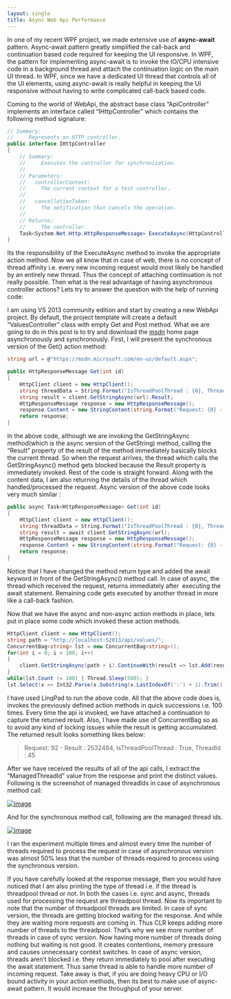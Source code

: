 ```yaml
---
layout: single
title: Async Web Api Performance
---
```

In one of my recent WPF project, we made extensive use of **async-await** pattern. Async-await pattern greatly simplified the call-back and continuation based code required for keeping the UI responsive. In WPF, the pattern for implementing async-await is to invoke the IO/CPU intensive code in a background thread and attach the continuation logic on the main UI thread. In WPF, since we have a dedicated UI thread that controls all of the UI elements, using async-await is really helpful in keeping the UI responsive without having to write complicated call-back based code.

Coming to the world of WebApi, the abstract base class “ApiController” implements an interface called “IHttpController” which contains the following method signature:

```csharp
// Summary:
//     Represents an HTTP controller.
public interface IHttpController
{
    // Summary:
    //     Executes the controller for synchronization.
    //
    // Parameters:
    //   controllerContext:
    //     The current context for a test controller.
    //
    //   cancellationToken:
    //     The notification that cancels the operation.
    //
    // Returns:
    //     The controller.
    Task<System.Net.Http.HttpResponseMessage> ExecuteAsync(HttpControllerContext controllerContext, CancellationToken cancellationToken);
}
```

Its the responsibility of the ExecuteAsync method to invoke the appropriate action method. Now we all know that in case of web, there is no concept of thread affinity i.e. every new incoming request would most likely be handled by an entirely new thread. Thus the concept of attaching continuation is not really possible. Then what is the real advantage of having asynchronous controller actions? Lets try to answer the question with the help of running code:

I am using VS 2013 community edition and start by creating a new WebApi project. By default, the project template will create a default “ValuesController” class with empty Get and Post method. What we are going to do in this post is to try and download the [msdn](https://msdn.microsoft.com/en-us/default.aspx) home page asynchronously and synchronously. First, I will present the synchronous version of the Get() action method:

```csharp
string url = @"https://msdn.microsoft.com/en-us/default.aspx";

public HttpResponseMessage Get(int id)
{
    HttpClient client = new HttpClient();
    string threadData = String.Format("IsThreadPoolThread : {0}, ThreadId : {1}", Thread.CurrentThread.IsThreadPoolThread, Thread.CurrentThread.ManagedThreadId);
    string result = client.GetStringAsync(url).Result;
    HttpResponseMessage response = new HttpResponseMessage();
    response.Content = new StringContent(string.Format("Request: {0} - Result : {1}, {2}", id, id * result.Length, threadData));
    return response;
}
```

In the above code, although we are invoking the GetStringAsync method(which is the async version of the GetString) method, calling the “Result” property of the result of the method immediately basically blocks the current thread. So when the request arrives, the thread which calls the GetStringAsync() method gets blocked because the Result property is immediately invoked. Rest of the code is straight forward. Along with the content data, I am also returning the details of the thread which handled/processed the request. Async version of the above code looks very much similar :

```csharp
public async Task<HttpResponseMessage> Get(int id)
{
    HttpClient client = new HttpClient();
    string threadData = String.Format("IsThreadPoolThread : {0}, ThreadId : {1}", Thread.CurrentThread.IsThreadPoolThread, Thread.CurrentThread.ManagedThreadId);
    string result = await client.GetStringAsync(url);
    HttpResponseMessage response = new HttpResponseMessage();
    response.Content = new StringContent(string.Format("Request: {0} - Result : {1}, {2}", id, id * result.Length, threadData));
    return response;
}
```

Notice that I have changed the method return type and added the await keyword in front of the GetStringAsync() method call. In case of async, the thread which received the request, returns immediately after  executing the await statement. Remaining code gets executed by another thread in more like a call-back fashion.

Now that we have the async and non-async action methods in place, lets put in place some code which invoked these action methods.

```csharp
HttpClient client = new HttpClient();
string path = "http://localhost:52013/api/values/";
ConcurrentBag<string> lst = new ConcurrentBag<string>();
for(int i = 0; i < 100; i++)
{
    client.GetStringAsync(path + i).ContinueWith(result => lst.Add(result.Result));
}
while(lst.Count != 100) { Thread.Sleep(500); }
lst.Select(x => Int32.Parse(x.Substring(x.LastIndexOf(':') + 1).Trim())).Distinct().Dump();
```

I have used LinqPad to run the above code. All that the above code does is, invokes the previously defined action methods in quick successions i.e. 100 times. Every time the api is invoked, we have attached a continuation to capture the returned result. Also, I have made use of ConcurrentBag so as to avoid any kind of locking issues while the result is getting accumulated. The returned result looks something likes below:

> Request: 92 - Result : 2532484, IsThreadPoolThread : True, ThreadId : 45

After we have received the results of all of the api calls, I extract the “ManagedThreadId” value from the response and print the distinct values. Following is the screenshot of managed threadIds in case of asynchronous method call:

[![image](https://aspblogs.blob.core.windows.net/media/pawanmishra/Windows-Live-Writer/034e30f28b77_118A4/image_thumb.png "image")](https://aspblogs.blob.core.windows.net/media/pawanmishra/Windows-Live-Writer/034e30f28b77_118A4/image_2.png)

And for the synchronous method call, following are the managed thread ids.

[![image](https://aspblogs.blob.core.windows.net/media/pawanmishra/Windows-Live-Writer/034e30f28b77_118A4/image_thumb_1.png "image")](https://aspblogs.blob.core.windows.net/media/pawanmishra/Windows-Live-Writer/034e30f28b77_118A4/image_4.png)

I ran the experiment multiple times and almost every time the number of threads required to process the request in case of asynchronous version was almost 50% less that the number of threads required to process using the synchronous version.

If you have carefully looked at the response message, then you would have noticed that I am also printing the type of thread i.e. if the thread is threadpool thread or not. In both the cases i.e. sync and async, threads used for processing the request are threadpool thread. Now its important to note that the number of threadpool threads are limited. In case of sync version, the threads are getting blocked waiting for the response. And while they are waiting more requests are coming in. Thus CLR keeps adding more number of threads to the threadpool. That’s why we see more number of threads in case of sync version. Now having more number of threads doing nothing but waiting is not good. It creates contentions, memory pressure and causes unnecessary context switches. In case of async version, threads aren’t blocked i.e. they return immediately to pool after executing the await statement. Thus same thread is able to handle more number of incoming request. Take away is that, if you are doing heavy CPU or I/O bound activity in your action methods, then its best to make use of async-await pattern. It would increase the throughput of your server.